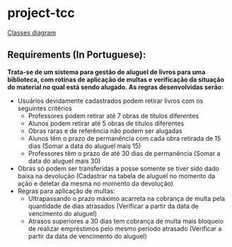 # project-tcc

[Classes diagram](https://drive.google.com/file/d/1bmaxqAN8CRze6pwALM4sysU5xlj3Vjbe/view?usp=sharing)

## Requirements (In Portuguese):

**Trata-se de um sistema para gestão de aluguel de livros para uma biblioteca, com rotinas de aplicação de multas e verificação da situação do material no qual está sendo alugado. As regras desenvolvidas serão:**
- Usuários devidamente cadastrados podem retirar livros com os seguintes critérios
  - Professores podem retirar até 7 obras de titulos diferentes
  - Alunos podem retirar até 5 obras de titulos diferentes
  - Obras raras e de referência não podem ser alugadas
  - Alunos têm o prazo de permanência com cada obra retirada de 15 dias (Somar a data do aluguel mais 15)
  - Professores têm o prazo de até 30 dias de permanência (Somar a data do aluguel mais 30)
- Obras só podem ser transferidas a posse somente se tiver sido dado baixa na devolução  (Cadastrar na tabela de aluguel no momento da ação e deletar da mesma no momento da devolução)
- Regras para aplicação de multas:
  - Ultrapassando o prazo máximo acarreta na cobrança de multa pela quantidade de dias atrasados (Verificar a partir da data de vencimento do aluguel)
  - Atrasos superiores a 30 dias tem cobrança de multa mais bloqueio de realizar empréstimos pelo mesmo período atrasado (Verificar a partir da data de vencimento do aluguel)